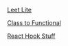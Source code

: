 [Leet Lite](https://levelup.gitconnected.com/dont-just-leetcode-follow-the-coding-patterns-instead-4beb6a197fdb)


[Class to Functional](https://www.digitalocean.com/community/tutorials/five-ways-to-convert-react-class-components-to-functional-components-with-react-hooks)


[React Hook Stuff](https://react-hook-form.com/)
